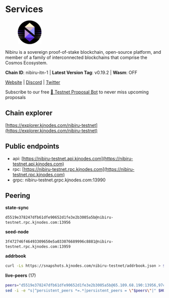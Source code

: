 # Services

<figure><img src="https://raw.githubusercontent.com/kj89/cosmos-images/main/logos/nibiru.png" alt=""><figcaption></figcaption></figure>

Nibiru is a sovereign proof-of-stake blockchain, open-source platform,  and member of a family of interconnected blockchains that comprise the Cosmos Ecosystem.

**Chain ID**: nibiru-itn-1 | **Latest Version Tag**: v0.19.2 | **Wasm**: OFF

[Website](https://nibiru.fi) | [Discord](https://discord.gg/nibirufi) | [Twitter](https://twitter.com/NibiruChain)



Subscribe to our free [🤖 Testnet Proposal Bot](https://t.me/kjnodes_testnet_proposal_bot) to never miss upcoming proposals


## Chain explorer
[https://explorer.kjnodes.com/nibiru-testnet](https://explorer.kjnodes.com/nibiru-testnet)

## Public endpoints

* api: [https://nibiru-testnet.api.kjnodes.com](https://nibiru-testnet.api.kjnodes.com)
* rpc: [https://nibiru-testnet.rpc.kjnodes.com](https://nibiru-testnet.rpc.kjnodes.com)
* grpc: nibiru-testnet.grpc.kjnodes.com:13990

## Peering

**state-sync**

```text
d5519e378247dfb61dfe90652d1fe3e2b3005a5b@nibiru-testnet.rpc.kjnodes.com:13956
```

**seed-node**

```text
3f472746f46493309650e5a033076689996c8881@nibiru-testnet.rpc.kjnodes.com:13959
```

**addrbook**
```bash
curl -Ls https://snapshots.kjnodes.com/nibiru-testnet/addrbook.json > $HOME/.nibid/config/addrbook.json
```

**live-peers** (17)
```bash
peers="d5519e378247dfb61dfe90652d1fe3e2b3005a5b@65.109.68.190:13956,97c4976b580a5ef4c3b82e239c50c81b8ab8189d@49.12.123.87:46656,b253cc6155ec59ea623f3f453d2f5a4b9c6d08fc@212.15.59.91:39656,acfb784350b9dd2558720d623fe25ac6fd4ac9d6@144.91.82.124:26656,b9f203a7d45a2a2766ff144ea9cc680987886772@85.239.242.186:26656,04c7b4c7b1ca40e04e767925c08846d2951f5425@34.23.168.27:26656,0faa013496da308cf091099bb736f512f17ab380@185.144.99.55:26656,f6c4429af0c199f579d55b3b12b760e431db21d4@34.139.52.143:26656,d88eb958f18940d75add40b51d2a69295ed9e378@5.75.245.162:26656,e2ad22b7cefbddd747c29d90882561e566ff2d3e@65.109.50.106:26656,b6fe0cb29a6cca2acd41aade05c46272db5c7c0c@209.126.83.209:26656,f98a8229e5dc6da6d5e49fd4e115472df3d1773c@95.9.36.100:26656,65a213efcad697afb5a1303c7fe5be4168d9520c@43.154.103.36:26656,9616c3f4fe9bac03b8b922286207ea66fb7de01f@93.183.208.86:26656,cb825bccee49827c07dce19878c8790c67222a54@91.107.132.237:26656,88e1a734951a8a4ea3f0b533d8bb49b9a5c24fde@120.226.39.116:16656,fd5d54740618e8ca6d85cae52ec2db5ea8ac8ea5@91.107.196.77:26656"
sed -i -e "s|^persistent_peers *=.*|persistent_peers = \"$peers\"|" $HOME/.nibid/config/config.toml
```
